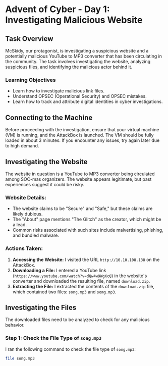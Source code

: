 # Advent of Cyber - Day 1: Investigating Malicious Website

## Task Overview
McSkidy, our protagonist, is investigating a suspicious website and a potentially malicious YouTube to MP3 converter that has been circulating in the community. The task involves investigating the website, analyzing suspicious files, and identifying the malicious actor behind it.

### Learning Objectives
- Learn how to investigate malicious link files.
- Understand OPSEC (Operational Security) and OPSEC mistakes.
- Learn how to track and attribute digital identities in cyber investigations.

## Connecting to the Machine
Before proceeding with the investigation, ensure that your virtual machine (VM) is running, and the AttackBox is launched. The VM should be fully loaded in about 3 minutes. If you encounter any issues, try again later due to high demand.

## Investigating the Website
The website in question is a YouTube to MP3 converter being circulated among SOC-mas organizers. The website appears legitimate, but past experiences suggest it could be risky.

### Website Details:
- The website claims to be "Secure" and "Safe," but these claims are likely dubious.
- The "About" page mentions "The Glitch" as the creator, which might be a lead.
- Common risks associated with such sites include malvertising, phishing, and bundled malware.

### Actions Taken:
1. **Accessing the Website:** I visited the URL 
`http://10.10.108.138` on the AttackBox.
2. **Downloading a File:** I entered a YouTube link 
(`https://www.youtube.com/watch?v=dQw4w9WgXcQ`) in the website's converter and downloaded the resulting file, named `download.zip`.
3. **Extracting the File:** I extracted the contents of the `download.zip` file, which contained two files: `song.mp3` and `somg.mp3`.

## Investigating the Files
The downloaded files need to be analyzed to check for any malicious behavior.

### Step 1: Check the File Type of `song.mp3`
I ran the following command to check the file type of `song.mp3`:

```bash
file song.mp3
